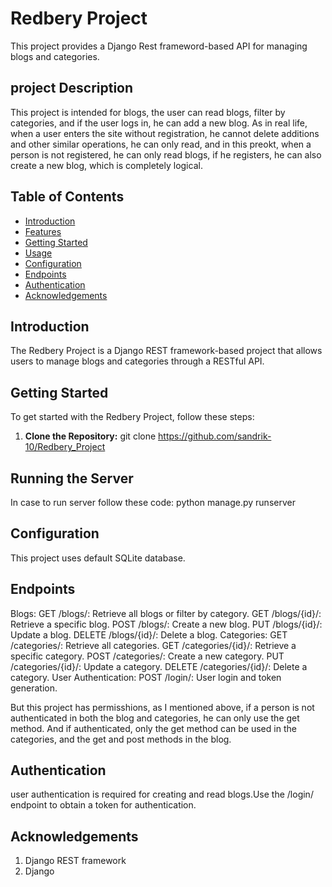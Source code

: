 # Redbery Project
This project provides a Django Rest frameword-based API for managing blogs and categories.

## project Description
This project is intended for blogs, the user can read blogs, filter by categories, and if the user logs in, he can add a new blog.
As in real life, when a user enters the site without registration, he cannot delete additions and other similar operations, he can only read, and in this preokt, when a person is not registered, he can only read blogs, 
if he registers, he can also create a new blog, which is completely logical.

## Table of Contents

- [Introduction](#introduction)
- [Features](#features)
- [Getting Started](#getting-started)
- [Usage](#usage)
- [Configuration](#configuration)
- [Endpoints](#endpoints)
- [Authentication](#authentication)
- [Acknowledgements](#acknowledgements)

## Introduction
The Redbery Project is a Django REST framework-based project that allows users to manage blogs and categories through a RESTful API.

## Getting Started
To get started with the Redbery Project, follow these steps:
1. **Clone the Repository:**
   git clone  https://github.com/sandrik-10/Redbery_Project

## Running the Server
In case to run server follow these code:
python manage.py runserver

## Configuration
This project uses default SQLite database.

## Endpoints
Blogs:
  GET /blogs/: Retrieve all blogs or filter by category.
  GET /blogs/{id}/: Retrieve a specific blog.
  POST /blogs/: Create a new blog.
  PUT /blogs/{id}/: Update a blog.
  DELETE /blogs/{id}/: Delete a blog.
Categories:
  GET /categories/: Retrieve all categories.
  GET /categories/{id}/: Retrieve a specific category.
  POST /categories/: Create a new category.
  PUT /categories/{id}/: Update a category.
  DELETE /categories/{id}/: Delete a category.
User Authentication:
  POST /login/: User login and token generation.

But this project has permisshions, as I mentioned above, if a person is not authenticated in both the blog and categories, he can only use the get method.
And if authenticated, only the get method can be used in the categories, and the get and post methods in the blog.

## Authentication
user authentication is required for creating and read blogs.Use the /login/ endpoint to obtain a token for authentication.

## Acknowledgements
1. Django REST framework
2. Django


